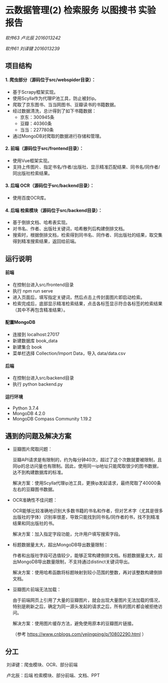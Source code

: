 # 云数据管理(2) 检索服务 以图搜书 实验报告

*软件63 卢北辰 2016013242*

*软件61 刘译键 2016013239*

## 项目结构

#### 1. 爬虫部分（源码位于src/webspider目录）：

- 基于Scrapy框架实现。
- 使用Scylla作为代理IP池工具，防止被封ip。
- 爬取了京东图书、当当网图书、豆瓣读书的书籍数据。
- 经过数据清洗，总计得到了如下书籍数据：
  - 京东：300945条
  - 豆瓣：40360条
  - 当当：227780条
- 通过MongoDB对爬取的数据进行存储和管理。

#### 2. 前端（源码位于src/frontend目录）：

- 使用Vue框架实现。
- 支持上传图片、指定书名/作者/出版社、显示精准匹配结果、同书名/同作者/同出版社检索结果。

#### 3. 后端 OCR（源码位于src/backend目录）：

- 使用百度OCR库。

#### 4. 后端 检索模块（源码位于src/backend目录）：

- 基于倒排文档、哈希表实现。
- 对书名、作者、出版社关键词，哈希散列后构建倒排文档。
- 搜索时，根据倒排文档，检索得到同书名、同作者、同出版社的结果，取交集得到精准搜索结果，返回给前端。

## 运行说明

#### 前端

- 在控制台进入src/frontend目录
- 执行 npm run serve
- 进入页面后，填写指定关键词，然后点击上传封面图片即启动检索。
- 检索完成后，底部显示精准检索结果，点击各标签显示符合各标签的检索结果（其中不再包含精准结果）。

#### 配置MongoDB

- 连接到 localhost:27017
- 新建数据库 book_data
- 新建集合 book
- 菜单栏选择 Collection/Import Data，导入 data/data.csv

#### 后端

- 在控制台进入src/backend目录
- 执行 python backend.py

#### 运行环境

- Python 3.7.4
- MongoDB 4.2.0
- MongoDB Compass Community 1.19.2

## 遇到的问题及解决方案

- 豆瓣图片爬取问题：

  豆瓣API请求是有限制的，约为每分钟40次，超过了这个次数就要被限制，且同ip的总访问量也有限制。因此，使用同一ip地址只能爬取很少的图书数据，达不到构建数据库的标准。

  解决方案：使用Scylla代理ip池工具，更换ip发起请求，最终爬取了40000条左右的豆瓣图书数据。

- OCR准确性不佳问题：

  OCR能够比较准确地识别大多数书籍的书名和作者，但对艺术字（尤其是很多出版社的字体）识别率很差，导致只能找到同书名/同作者的书，找不到精准结果和同出版社的书。

  解决方案：加入指定字段功能，允许用户填写搜索字段。

- 标题数据量太大，超出MongoDB导出数量限制：

  作者和出版社字段可选值较少，能够正常构建倒排文档。标题数据量太大，超出MongoDB导出数量限制，不支持通过distinct关键词导出。

  解决方案：使用哈希函数将标题映射到较小范围的整数，再对该整数构建倒排文档。

- 豆瓣图片前端无法加载：

  由于前端网页上引用了大量的豆瓣图片，就会出现大量图片无法加载的情况，特别是刷新之后，确定为同一源头发起的请求之后，所有的图片都会被拒绝访问。

  解决方案：使用图片缓存方法，避免使用原本的豆瓣图片链接。

  （参考 https://www.cnblogs.com/yejingping/p/10802290.html ）

## 分工

​	刘译键：爬虫模块、OCR、部分前端

​	卢北辰：后端 检索模块、部分前端、文档、PPT